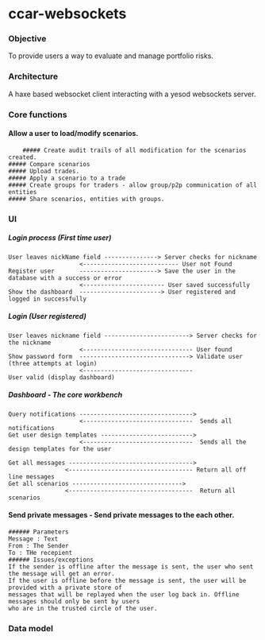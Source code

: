 ccar-websockets
===============
### Objective
To provide users a way to evaluate and manage portfolio risks.
### Architecture
A haxe based websocket client interacting with a yesod websockets server.

### Core functions

#### Allow a user to load/modify scenarios. 
        ##### Create audit trails of all modification for the scenarios created.
	##### Compare scenarios 
	##### Upload trades.
	##### Apply a scenario to a trade
	##### Create groups for traders - allow group/p2p communication of all entities
	##### Share scenarios, entities with groups.


### UI 
##### Login process (First time user)
	User leaves nickName field ---------------> Server checks for nickname
						<--------------------------- User not Found
	Register user 		----------------------> Save the user in the database with a success or error
						<----------------------- User saved successfully
	Show the dashboard  -----------------------> User registered and logged in successfully

##### Login (User registered) 
	User leaves nickname field ------------------------> Server checks for the nickname
						<------------------------------- User found
	Show password form  -------------------------------> Validate user (three attempts at login)
						<-------------------------------
	User valid (display dashboard)


##### Dashboard  - The core workbench
	Query notifications --------------------------------> 
						<-------------------------------  Sends all notifications
	Get user design templates --------------------------> 
						<-------------------------------  Sends all the design templates for the user

	Get all messages ----------------------------------->
					<----------------------------------- Return all off line messages
	Get all scenarios ------------------------------->
					<-----------------------------------  Return all scenarios


#### Send private messages - Send private messages to the each other.
	
	###### Parameters
	Message : Text
	From : The Sender
	To : THe recepient
	###### Issues/exceptions
	If the sender is offline after the message is sent, the user who sent the message will get an error.
	If the user is offline before the message is sent, the user will be provided with a private store of 
	messages that will be replayed when the user log back in. Offline messages should only be sent by users
	who are in the trusted circle of the user. 


### Data model
	